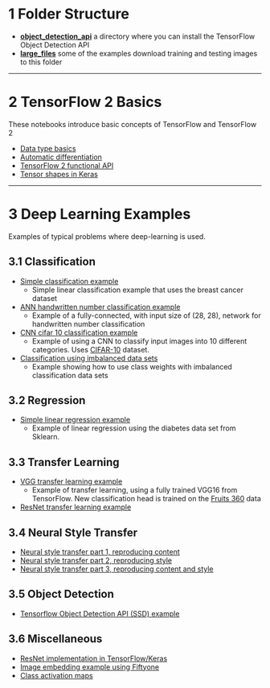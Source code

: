 # 1 Folder Structure

* **[object_detection_api](./object_detection_api/README.md)** a directory where you can install the TensorFlow Object Detection API
* **[large_files](./large_files/README.md)** some of the examples download training and testing images to this folder

---

# 2 TensorFlow 2 Basics

These notebooks introduce basic concepts of TensorFlow and TensorFlow 2

* [Data type basics](./Basics_data_type_tutorial.ipynb)
* [Automatic differentiation](./Basics_automatic_differentiation.ipynb)
* [TensorFlow 2 functional API](./Basics_functional_api.ipynb)
* [Tensor shapes in Keras](./Basics_tensor_shapes_in_keras.ipynb)

---

# 3 Deep Learning Examples

Examples of typical problems where deep-learning is used.

## 3.1 Classification

* [Simple classification example](./simple_classification_example.ipynb)
  * Simple linear classification example that uses the breast cancer dataset
* [ANN handwritten number classification example](./ANN-handwritten-digits-classification.ipynb)
  * Example of a fully-connected, with input size of (28, 28), network for handwritten number classification
* [CNN cifar 10 classification example](./CNN_cifar_10_classification.ipynb)
  * Example of using a CNN to classify input images into 10 different categories. Uses [CIFAR-10](https://www.kaggle.com/c/cifar-10) dataset.
* [Classification using imbalanced data sets](./Classification_on_imbalanced_data.ipynb)
  * Example showing how to use class weights with imbalanced classification data sets

## 3.2 Regression

* [Simple linear regression example](./simple_linear_regression_example.ipynb)
  * Example of linear regression using the diabetes data set from Sklearn.

## 3.3 Transfer Learning

* [VGG transfer learning example](./VGG_transfer_learning_fruit_data.ipynb)
  * Example of transfer learning, using a fully trained VGG16 from TensorFlow. New classification head is trained on the [Fruits 360](https://www.kaggle.com/moltean/fruits) data
* [ResNet transfer learning example](./ResNet_transfer_learning_fruit_data.ipynb)

## 3.4 Neural Style Transfer

* [Neural style transfer part 1, reproducing content](./Neural_style_transfer_part_1.ipynb)
* [Neural style transfer part 2, reproducing style](./Neural_style_transfer_part_2.ipynb)
* [Neural style transfer part 3, reproducing content and style](./Neural_style_transfer_part_3.ipynb)

## 3.5 Object Detection

* [Tensorflow Object Detection API (SSD) example](./SSD_tensorflow2_object_detection_example.ipynb)

## 3.6 Miscellaneous

* [ResNet implementation in TensorFlow/Keras](./ResNet_implementation.ipynb)
* [Image embedding example using Fiftyone](./Fiftyone_image_embedding_example.ipynb)
* [Class activation maps](./class_activation_maps.ipynb)
